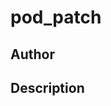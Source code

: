 # pod_patch

## Author

<!-- Insert Your Name Here -->

## Description

<!-- Describe your example here -->
